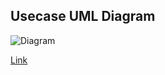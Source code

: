 ## Usecase UML Diagram

![Diagram](https://www.planttext.com/api/plantuml/svg/ZLFDIiD04BxlKomzsKDU8HWqIf62j5Gl0GacIg7TGB95f0fj12yAWdWJLF05OjjWQ_zUOVQDdDqajIa6tP1bTkRRRxxTcIM4aEs0spxlj5k4y2PlkVJWi58pZohcCRLOesxk67MJxbQC_PfH9SHtJxdDpX5cC8-TxBasx_Xkq2KKnnQyYXuiH1zcE8UYLqxTRn334CQYBvqGYLkq7xBWCona4EPbShsUe16u_Ye1pJ8yYZkOY1365XDz2X5yuHU96vYZCyeudv3p0uC3J1IAUul12uO_SUyWWxp3207J5I37z2k8ofH8kO09bUVB-7Aggvwp9hjRg6U95n734lqZ_0UOECJrzETQDlNzkQ4enmYh4HSSwL-WuiCQJhkvsGHA2GgJ0bM2cP8SgyA7I8KT0ZD595k8sW4jIUEoxNK2Yz5aoEANY9mL85cgkrLhPTdSGwVIaB18guGjdRYqbdl6jIizAKcwMNEy2oQTaZ7XNxca2fAgqZGzt-4fLjFpVPdHQlf6vJCHaYTtI_ZYNEQezvOVtm00
)

[Link](https://www.planttext.com/?text=ZLFDIiD04BxlKomzsKDU8HWqIf62j5Gl0GacIg7TGB95f0fj12yAWdWJLF05OjjWQ_zUOVQDdDqajIa6tP1bTkRRRxxTcIM4aEs0spxlj5k4y2PlkVJWi58pZohcCRLOesxk67MJxbQC_PfH9SHtJxdDpX5cC8-TxBasx_Xkq2KKnnQyYXuiH1zcE8UYLqxTRn334CQYBvqGYLkq7xBWCona4EPbShsUe16u_Ye1pJ8yYZkOY1365XDz2X5yuHU96vYZCyeudv3p0uC3J1IAUul12uO_SUyWWxp3207J5I37z2k8ofH8kO09bUVB-7Aggvwp9hjRg6U95n734lqZ_0UOECJrzETQDlNzkQ4enmYh4HSSwL-WuiCQJhkvsGHA2GgJ0bM2cP8SgyA7I8KT0ZD595k8sW4jIUEoxNK2Yz5aoEANY9mL85cgkrLhPTdSGwVIaB18guGjdRYqbdl6jIizAKcwMNEy2oQTaZ7XNxca2fAgqZGzt-4fLjFpVPdHQlf6vJCHaYTtI_ZYNEQezvOVtm00)
